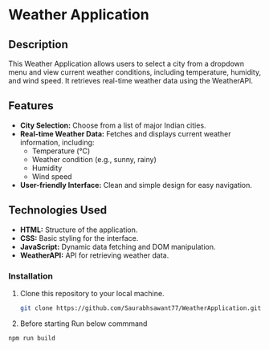 # Weather Application

## Description

This Weather Application allows users to select a city from a dropdown menu and view current weather conditions, including temperature, humidity, and wind speed. It retrieves real-time weather data using the WeatherAPI.

## Features

- **City Selection:** Choose from a list of major Indian cities.
- **Real-time Weather Data:** Fetches and displays current weather information, including:
  - Temperature (°C)
  - Weather condition (e.g., sunny, rainy)
  - Humidity
  - Wind speed
- **User-friendly Interface:** Clean and simple design for easy navigation.

## Technologies Used

- **HTML:** Structure of the application.
- **CSS:** Basic styling for the interface.
- **JavaScript:** Dynamic data fetching and DOM manipulation.
- **WeatherAPI:** API for retrieving weather data.

### Installation

1. Clone this repository to your local machine.
   ```bash
   git clone https://github.com/Saurabhsawant77/WeatherApplication.git
2. Before starting Run below commmand
  ```bash
  npm run build 
